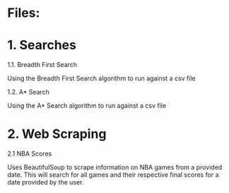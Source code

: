 # Files:
# 1. Searches
1.1. Breadth First Search

Using the Breadth First Search algorithm to run against a csv file

1.2. A* Search

Using the A* Search algorithm to run against a csv file

# 2. Web Scraping
2.1 NBA Scores

Uses BeautifulSoup to scrape information on NBA games from a provided date. This will search for all games and their respective final scores for a date provided by the user.
